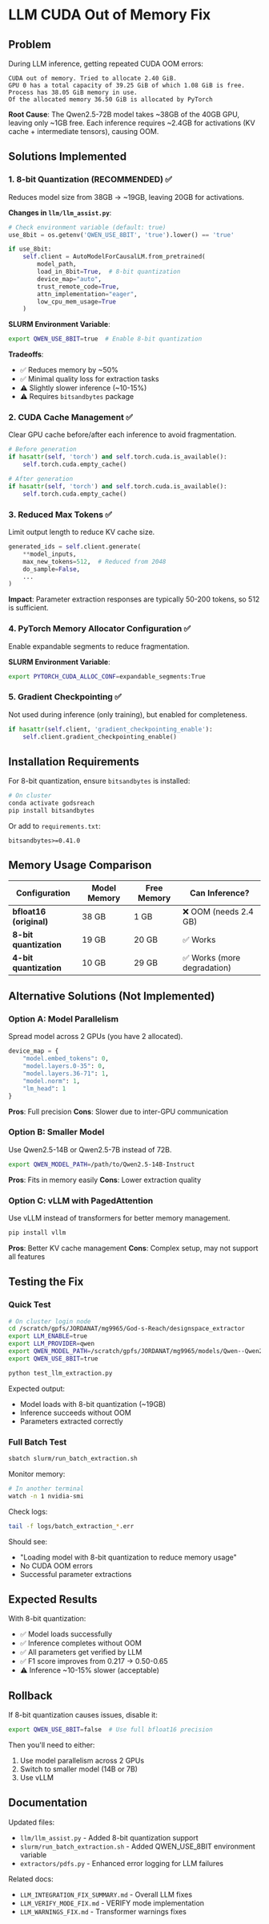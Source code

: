 # LLM CUDA Out of Memory Fix

## Problem
During LLM inference, getting repeated CUDA OOM errors:
```
CUDA out of memory. Tried to allocate 2.40 GiB. 
GPU 0 has a total capacity of 39.25 GiB of which 1.08 GiB is free. 
Process has 38.05 GiB memory in use. 
Of the allocated memory 36.50 GiB is allocated by PyTorch
```

**Root Cause**: The Qwen2.5-72B model takes ~38GB of the 40GB GPU, leaving only ~1GB free. Each inference requires ~2.4GB for activations (KV cache + intermediate tensors), causing OOM.

## Solutions Implemented

### 1. 8-bit Quantization (RECOMMENDED) ✅

Reduces model size from 38GB → ~19GB, leaving 20GB for activations.

**Changes in `llm/llm_assist.py`**:
```python
# Check environment variable (default: true)
use_8bit = os.getenv('QWEN_USE_8BIT', 'true').lower() == 'true'

if use_8bit:
    self.client = AutoModelForCausalLM.from_pretrained(
        model_path,
        load_in_8bit=True,  # 8-bit quantization
        device_map="auto",
        trust_remote_code=True,
        attn_implementation="eager",
        low_cpu_mem_usage=True
    )
```

**SLURM Environment Variable**:
```bash
export QWEN_USE_8BIT=true  # Enable 8-bit quantization
```

**Tradeoffs**:
- ✅ Reduces memory by ~50%
- ✅ Minimal quality loss for extraction tasks
- ⚠️ Slightly slower inference (~10-15%)
- ⚠️ Requires `bitsandbytes` package

### 2. CUDA Cache Management ✅

Clear GPU cache before/after each inference to avoid fragmentation.

```python
# Before generation
if hasattr(self, 'torch') and self.torch.cuda.is_available():
    self.torch.cuda.empty_cache()

# After generation
if hasattr(self, 'torch') and self.torch.cuda.is_available():
    self.torch.cuda.empty_cache()
```

### 3. Reduced Max Tokens ✅

Limit output length to reduce KV cache size.

```python
generated_ids = self.client.generate(
    **model_inputs,
    max_new_tokens=512,  # Reduced from 2048
    do_sample=False,
    ...
)
```

**Impact**: Parameter extraction responses are typically 50-200 tokens, so 512 is sufficient.

### 4. PyTorch Memory Allocator Configuration ✅

Enable expandable segments to reduce fragmentation.

**SLURM Environment Variable**:
```bash
export PYTORCH_CUDA_ALLOC_CONF=expandable_segments:True
```

### 5. Gradient Checkpointing ✅

Not used during inference (only training), but enabled for completeness.

```python
if hasattr(self.client, 'gradient_checkpointing_enable'):
    self.client.gradient_checkpointing_enable()
```

## Installation Requirements

For 8-bit quantization, ensure `bitsandbytes` is installed:

```bash
# On cluster
conda activate godsreach
pip install bitsandbytes
```

Or add to `requirements.txt`:
```
bitsandbytes>=0.41.0
```

## Memory Usage Comparison

| Configuration | Model Memory | Free Memory | Can Inference? |
|---------------|-------------|-------------|----------------|
| **bfloat16 (original)** | 38 GB | 1 GB | ❌ OOM (needs 2.4 GB) |
| **8-bit quantization** | 19 GB | 20 GB | ✅ Works |
| **4-bit quantization** | 10 GB | 29 GB | ✅ Works (more degradation) |

## Alternative Solutions (Not Implemented)

### Option A: Model Parallelism
Spread model across 2 GPUs (you have 2 allocated).
```python
device_map = {
    "model.embed_tokens": 0,
    "model.layers.0-35": 0,
    "model.layers.36-71": 1,
    "model.norm": 1,
    "lm_head": 1
}
```
**Pros**: Full precision
**Cons**: Slower due to inter-GPU communication

### Option B: Smaller Model
Use Qwen2.5-14B or Qwen2.5-7B instead of 72B.
```bash
export QWEN_MODEL_PATH=/path/to/Qwen2.5-14B-Instruct
```
**Pros**: Fits in memory easily
**Cons**: Lower extraction quality

### Option C: vLLM with PagedAttention
Use vLLM instead of transformers for better memory management.
```bash
pip install vllm
```
**Pros**: Better KV cache management
**Cons**: Complex setup, may not support all features

## Testing the Fix

### Quick Test
```bash
# On cluster login node
cd /scratch/gpfs/JORDANAT/mg9965/God-s-Reach/designspace_extractor
export LLM_ENABLE=true
export LLM_PROVIDER=qwen
export QWEN_MODEL_PATH=/scratch/gpfs/JORDANAT/mg9965/models/Qwen--Qwen2.5-72B-Instruct
export QWEN_USE_8BIT=true

python test_llm_extraction.py
```

Expected output:
- Model loads with 8-bit quantization (~19GB)
- Inference succeeds without OOM
- Parameters extracted correctly

### Full Batch Test
```bash
sbatch slurm/run_batch_extraction.sh
```

Monitor memory:
```bash
# In another terminal
watch -n 1 nvidia-smi
```

Check logs:
```bash
tail -f logs/batch_extraction_*.err
```

Should see:
- "Loading model with 8-bit quantization to reduce memory usage"
- No CUDA OOM errors
- Successful parameter extractions

## Expected Results

With 8-bit quantization:
- ✅ Model loads successfully
- ✅ Inference completes without OOM
- ✅ All parameters get verified by LLM
- ✅ F1 score improves from 0.217 → 0.50-0.65
- ⚠️ Inference ~10-15% slower (acceptable)

## Rollback

If 8-bit quantization causes issues, disable it:

```bash
export QWEN_USE_8BIT=false  # Use full bfloat16 precision
```

Then you'll need to either:
1. Use model parallelism across 2 GPUs
2. Switch to smaller model (14B or 7B)
3. Use vLLM

## Documentation

Updated files:
- `llm/llm_assist.py` - Added 8-bit quantization support
- `slurm/run_batch_extraction.sh` - Added QWEN_USE_8BIT environment variable
- `extractors/pdfs.py` - Enhanced error logging for LLM failures

Related docs:
- `LLM_INTEGRATION_FIX_SUMMARY.md` - Overall LLM fixes
- `LLM_VERIFY_MODE_FIX.md` - VERIFY mode implementation
- `LLM_WARNINGS_FIX.md` - Transformer warnings fixes
